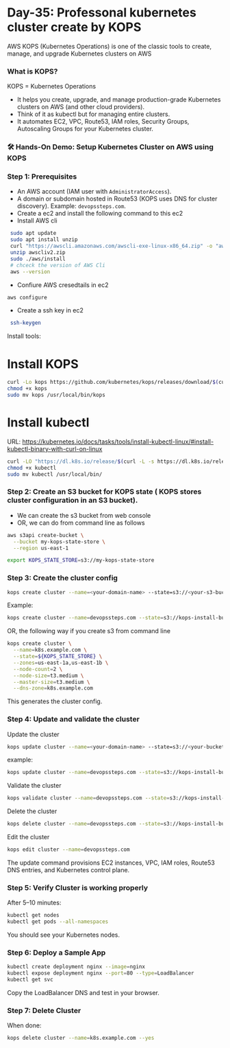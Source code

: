 # Day-35: Professonal kubernetes cluster create by KOPS

AWS KOPS (Kubernetes Operations) is one of the classic tools to create, manage, and upgrade Kubernetes clusters on AWS

### What is KOPS?
KOPS = Kubernetes Operations
 - It helps you create, upgrade, and manage production-grade Kubernetes clusters on AWS (and other cloud providers).
 - Think of it as kubectl but for managing entire clusters.
 - It automates EC2, VPC, Route53, IAM roles, Security Groups, Autoscaling Groups for your Kubernetes cluster.

### 🛠 Hands-On Demo: Setup Kubernetes Cluster on AWS using KOPS
### Step 1: Prerequisites
 - An AWS account (IAM user with ```AdministratorAccess```).
 - A domain or subdomain hosted in Route53 (KOPS uses DNS for cluster discovery). Example: ```devopssteps.com```.
 - Create a ec2 and install the following command to this ec2
 - Install AWS cli 
  ```sh
   sudo apt update
   sudo apt install unzip
   curl "https://awscli.amazonaws.com/awscli-exe-linux-x86_64.zip" -o "awscliv2.zip"
   unzip awscliv2.zip
   sudo ./aws/install
   # chceck the version of AWS Cli
   aws --version
 ```
  - Confiure AWS cresedtails in ec2
 ```sh
 aws configure
 ```
  - Create a ssh key in ec2
```sh
 ssh-keygen
```

Install tools:
# Install KOPS
```sh
curl -Lo kops https://github.com/kubernetes/kops/releases/download/$(curl -s https://api.github.com/repos/kubernetes/kops/releases/latest | grep tag_name | cut -d '"' -f 4)/kops-linux-amd64
chmod +x kops
sudo mv kops /usr/local/bin/kops
```
# Install kubectl
URL: https://kubernetes.io/docs/tasks/tools/install-kubectl-linux/#install-kubectl-binary-with-curl-on-linux
```sh
curl -LO "https://dl.k8s.io/release/$(curl -L -s https://dl.k8s.io/release/stable.txt)/bin/linux/amd64/kubectl"
chmod +x kubectl
sudo mv kubectl /usr/local/bin/
```
### Step 2: Create an S3 bucket for KOPS state ( KOPS stores cluster configuration in an S3 bucket).
- We can create the s3 bucket from web console
- OR, we can do from command line as follows
```sh
aws s3api create-bucket \
  --bucket my-kops-state-store \
  --region us-east-1

export KOPS_STATE_STORE=s3://my-kops-state-store
```
### Step 3: Create the cluster config
```sh
kops create cluster --name=<your-domain-name> --state=s3://<your-s3-bucket-name> --zones=us-east-1a,us-east-1b --node-count=2 --node-size=t3.small --control-plane-size=t3.medium --dns-zone=<your-domain-name> --node-volume-size=12 --control-plane-volume-size=12 --ssh-public-key ~/.ssh/<your ssh public key in ec2 which is .pub>
```
Example:
```sh
kops create cluster --name=devopssteps.com --state=s3://kops-install-bucket --zones=us-east-1a,us-east-1b --node-count=2 --node-size=t3.small --control-plane-size=t3.medium --dns-zone=devopssteps.com --node-volume-size=12 --control-plane-volume-size=12 --ssh-public-key ~/.ssh/id_ed25519.pub
```
OR, the following way if you create s3 from command line
```sh
kops create cluster \
  --name=k8s.example.com \
  --state=${KOPS_STATE_STORE} \
  --zones=us-east-1a,us-east-1b \
  --node-count=2 \
  --node-size=t3.medium \
  --master-size=t3.medium \
  --dns-zone=k8s.example.com
```
This generates the cluster config.

### Step 4: Update and validate the cluster
Update the cluster
```sh
kops update cluster --name=<your-domain-name> --state=s3://<your-bucket-name> --yes –admin
```
example:
```sh
kops update cluster --name=devopssteps.com --state=s3://kops-install-bucket --yes --admin
```
Validate the cluster
```sh
kops validate cluster --name=devopssteps.com --state=s3://kops-install-bucket 
```
Delete the cluster 
```sh
kops delete cluster --name=devopssteps.com --state=s3://kops-install-bucket --yes 
```
Edit the cluster 
```sh
kops edit cluster --name=devopssteps.com
```
The update command provisions EC2 instances, VPC, IAM roles, Route53 DNS entries, and Kubernetes control plane.

### Step 5: Verify Cluster is working properly 
After 5–10 minutes:
```sh
kubectl get nodes
kubectl get pods --all-namespaces
```
You should see your Kubernetes nodes.

### Step 6: Deploy a Sample App
```sh
kubectl create deployment nginx --image=nginx
kubectl expose deployment nginx --port=80 --type=LoadBalancer
kubectl get svc
```
Copy the LoadBalancer DNS and test in your browser.

### Step 7: Delete Cluster
When done:
```sh
kops delete cluster --name=k8s.example.com --yes
```

